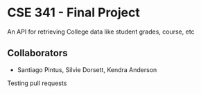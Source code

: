 # CSE 341 - Final Project

An API for retrieving College data like student grades, course, etc

## Collaborators

- Santiago Pintus, Silvie Dorsett, Kendra Anderson


Testing pull requests
